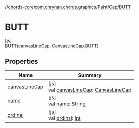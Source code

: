 //[chords-core](../../../../../index.md)/[com.chrynan.chords.graphics](../../../index.md)/[Paint](../../index.md)/[Cap](../index.md)/[BUTT](index.md)

# BUTT

[js]\
[BUTT](index.md)(canvasLineCap, CanvasLineCap.BUTT)

## Properties

| Name | Summary |
|---|---|
| [canvasLineCap](../canvas-line-cap.md) | [js]<br>val [canvasLineCap](../canvas-line-cap.md): [CanvasLineCap](https://kotlinlang.org/api/latest/jvm/stdlib/org.w3c.dom/-canvas-line-cap/index.html) |
| [name](../../-fill-rule/-e-v-e-n_-o-d-d/index.md#-372974862%2FProperties%2F-844443233) | [js]<br>val [name](../../-fill-rule/-e-v-e-n_-o-d-d/index.md#-372974862%2FProperties%2F-844443233): [String](https://kotlinlang.org/api/latest/jvm/stdlib/kotlin/-string/index.html) |
| [ordinal](../../-fill-rule/-e-v-e-n_-o-d-d/index.md#-739389684%2FProperties%2F-844443233) | [js]<br>val [ordinal](../../-fill-rule/-e-v-e-n_-o-d-d/index.md#-739389684%2FProperties%2F-844443233): [Int](https://kotlinlang.org/api/latest/jvm/stdlib/kotlin/-int/index.html) |
